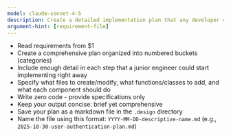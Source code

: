 ```yaml
---
model: claude-sonnet-4-5
description: Create a detailed implementation plan that any developer can execute immediately
argument-hint: [requirement-file]
---
```


- Read requirements from $1
- Create a comprehensive plan organized into numbered buckets (categories)
- Include enough detail in each step that a junior engineer could start implementing right away
- Specify what files to create/modify, what functions/classes to add, and what each component should do
- Write zero code - provide specifications only
- Keep your output concise: brief yet comprehensive
- Save your plan as a markdown file in the `.design` directory
- Name the file using this format: `YYYY-MM-DD-descriptive-name.md` (e.g., `2025-10-30-user-authentication-plan.md`)
